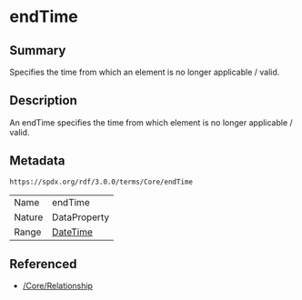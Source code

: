 <!-- Automatically generated by spec-parser v2.3.0 on 2024-07-16T15:00:52.540788+00:00 -->
<!-- SPDX-License-Identifier: Community-Spec-1.0 -->

# endTime

## Summary

Specifies the time from which an element is no longer applicable / valid.


## Description

An endTime specifies the time from which element is no longer applicable
/ valid.


## Metadata

`https://spdx.org/rdf/3.0.0/terms/Core/endTime`


| | |
|---|---|
| Name | endTime |
| Nature | DataProperty |
| Range | [DateTime](../Datatypes/DateTime.md) |




## Referenced

- [/Core/Relationship](../../Core/Classes/Relationship.md)

